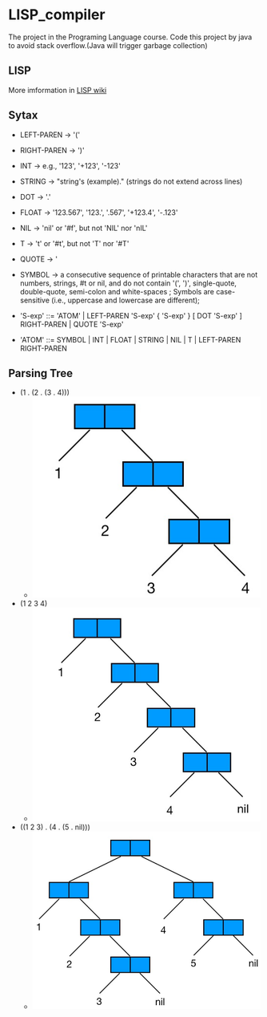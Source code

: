 # LISP_compiler
The project in the Programing Language course. Code this project by java to avoid stack overflow.(Java will trigger garbage collection)

## LISP 
More imformation in [LISP wiki](https://en.wikipedia.org/wiki/Lisp_(programming_language))

## Sytax
  * LEFT-PAREN -> '('
  * RIGHT-PAREN -> ')'
  * INT  -> e.g., '123', '+123', '-123'
  * STRING  -> "string's (example)." (strings do not extend across lines)
  * DOT  -> '.'
  * FLOAT -> '123.567', '123.', '.567', '+123.4', '-.123'
  * NIL -> 'nil' or '#f', but not 'NIL' nor 'nIL'
  * T -> 't' or '#t', but not 'T' nor '#T'
  * QUOTE -> '
  * SYMBOL -> a consecutive sequence of printable characters that are
                   not numbers, strings, #t or nil, and do not contain 
                   '(', ')', single-quote, double-quote, semi-colon and 
                   white-spaces ; 
                   Symbols are case-sensitive 
                   (i.e., uppercase and lowercase are different);
                   
* 'S-exp' ::= 'ATOM' 
            | LEFT-PAREN 'S-exp' { 'S-exp' } [ DOT 'S-exp' ] RIGHT-PAREN
            | QUOTE 'S-exp'
            
* 'ATOM'  ::= SYMBOL | INT | FLOAT | STRING 
            | NIL | T | LEFT-PAREN RIGHT-PAREN
            
## Parsing Tree
  * (1 . (2 . (3 . 4)))
    * ![123.4](https://github.com/hcsh1112/LISP_compiler/blob/master/img/123.4.jpg)
  * (1 2 3 4)
    * ![1234](https://github.com/hcsh1112/LISP_compiler/blob/master/img/1234.jpg)
  * ((1 2 3) . (4 . (5 . nil)))
    * ![123_4.5](https://github.com/hcsh1112/LISP_compiler/blob/master/img/123_4.5.jpg)
